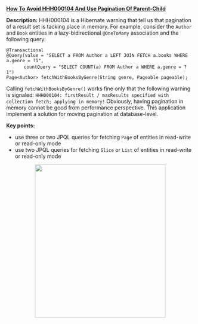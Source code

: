 **[How To Avoid HHH000104 And Use Pagination Of Parent-Child](https://github.com/AnghelLeonard/Hibernate-SpringBoot/tree/master/HibernateSpringBootHHH000104)**

**Description:** HHH000104 is a Hibernate warning that tell us that pagination of a result set is tacking place in memory. For example, consider the `Author` and `Book` entities in a lazy-bidirectional `@OneToMany` association and the following query: 

  `@Transactional`\
  `@Query(value = "SELECT a FROM Author a LEFT JOIN FETCH a.books WHERE a.genre = ?1",`\
  &nbsp;&nbsp;&nbsp;&nbsp;&nbsp;&nbsp;&nbsp;&nbsp;&nbsp;&nbsp;&nbsp;&nbsp;`countQuery = "SELECT COUNT(a) FROM Author a WHERE a.genre = ?1")`\
  `Page<Author> fetchWithBooksByGenre(String genre, Pageable pageable);`

Calling `fetchWithBooksByGenre()` works fine only that the following warning is signaled: `HHH000104: firstResult / maxResults specified with collection fetch; applying in memory!` Obviously, having pagination in memory cannot be good from performance perspective. This application implement a solution for moving pagination at database-level.

**Key points:**
- use three or two JPQL queries for fetching `Page` of entities in read-write or read-only mode
- use two JPQL queries for fetching `Slice` or `List` of entities in read-write or read-only mode

<a href="https://leanpub.com/java-persistence-performance-illustrated-guide"><p align="center"><img src="https://github.com/AnghelLeonard/Hibernate-SpringBoot/blob/master/Java%20Persistence%20Performance%20Illustrated%20Guide.jpg" height="410" width="350"/></p></a>
